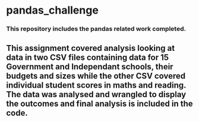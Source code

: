 # pandas_challenge
### This repository includes the pandas related work completed.
## This assignment covered analysis looking at data in two CSV files containing data for 15 Government and Independant schools, their budgets and sizes while the other CSV covered individual student scores in maths and reading. The data was analysed and wrangled to display the outcomes and final analysis is included in the code.

